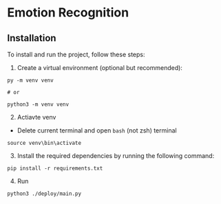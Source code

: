 # Emotion Recognition

## Installation

To install and run the project, follow these steps:

1. Create a virtual environment (optional but recommended):

```shell
py -m venv venv

# or

python3 -m venv venv
```

2. Actiavte venv

- Delete current terminal and open `bash` (not zsh) terminal

```shell
source venv\bin\activate
```

3. Install the required dependencies by running the following command:

```shell
pip install -r requirements.txt
```

4. Run

```shell
python3 ./deploy/main.py
```